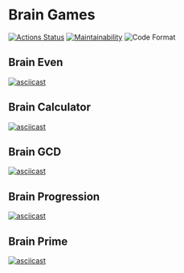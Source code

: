 # Brain Games

[![Actions Status](https://github.com/nohardcode/frontend-project-lvl1/workflows/hexlet-check/badge.svg)](https://github.com/nohardcode/frontend-project-lvl1/actions)
[![Maintainability](https://api.codeclimate.com/v1/badges/55339229d0343c6fc33b/maintainability)](https://codeclimate.com/github/nohardcode/frontend-project-lvl1/maintainability)
![Code Format](https://github.com/nohardcode/frontend-project-lvl1/actions/workflows/code-format.yml/badge.svg)

## Brain Even
[![asciicast](https://asciinema.org/a/Ag62V9PCJyFa4weu3pNcucICb.svg)](https://asciinema.org/a/Ag62V9PCJyFa4weu3pNcucICb)

## Brain Calculator
[![asciicast](https://asciinema.org/a/MuwTDdnx6Q63J92b609MeSiWn.svg)](https://asciinema.org/a/MuwTDdnx6Q63J92b609MeSiWn)

## Brain GCD
[![asciicast](https://asciinema.org/a/GhqVBoqtqft82wgmXcNEenxs8.svg)](https://asciinema.org/a/GhqVBoqtqft82wgmXcNEenxs8)

## Brain Progression
[![asciicast](https://asciinema.org/a/VdGNnYh8s26d39v8GGhN3cwD7.svg)](https://asciinema.org/a/VdGNnYh8s26d39v8GGhN3cwD7)

## Brain Prime
[![asciicast](https://asciinema.org/a/BS72bZzo089OahGFlBBY5VVdA.svg)](https://asciinema.org/a/BS72bZzo089OahGFlBBY5VVdA)